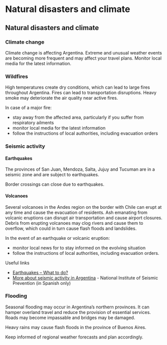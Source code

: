 # Natural disasters and climate

## Natural disasters and climate

### Climate change

Climate change is affecting Argentina. Extreme and unusual weather events are becoming more frequent and may affect your travel plans. Monitor local media for the latest information.

### Wildfires

High temperatures create dry conditions, which can lead to large fires throughout Argentina. Fires can lead to transportation disruptions. Heavy smoke may deteriorate the air quality near active fires.

In case of a major fire:

* stay away from the affected area, particularly if you suffer from respiratory ailments
* monitor local media for the latest information
* follow the instructions of local authorities, including evacuation orders

### Seismic activity

#### Earthquakes

The provinces of San Juan, Mendoza, Salta, Jujuy and Tucuman are in a seismic zone and are subject to earthquakes.

Border crossings can close due to earthquakes.

#### Volcanoes

Several volcanoes in the Andes region on the border with Chile can erupt at any time and cause the evacuation of residents. Ash emanating from volcanic eruptions can disrupt air transportation and cause airport closures. Debris from erupting volcanoes may clog rivers and cause them to overflow, which could in turn cause flash floods and landslides.

In the event of an earthquake or volcanic eruption:

* monitor local news for to stay informed on the evolving situation
* follow the instructions of local authorities, including evacuation orders.

Useful links

* [Earthquakes – What to do?](https://www.getprepared.gc.ca/cnt/rsrcs/pblctns/rthqks-wtd/index-en.aspx)
* [More about seismic activity in Argentina](http://www.inpres.gob.ar/) - National Institute of Seismic Prevention (in Spanish only)

### Flooding

Seasonal flooding may occur in Argentina’s northern provinces. It can hamper overland travel and reduce the provision of essential services. Roads may become impassable and bridges may be damaged.

Heavy rains may cause flash floods in the province of Buenos Aires.

Keep informed of regional weather forecasts and plan accordingly.
